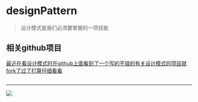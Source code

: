 # designPattern
> 设计模式是我们必须要掌握的一项技能
## 相关github项目
[最近在看设计模式时在github上面看到了一个写的不错的有关设计模式的项目就fork了过了打算仔细看看](https://github.com/lzh-fork/DPModel)
	
## 
---------------------------------------------------------------------------------------------------------------------------
<img src="https://raw.githubusercontent.com/lzh984294471/designPattern/master/pics/head.jpg">
